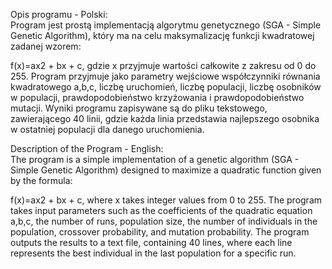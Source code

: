 
Opis programu - Polski: <br/>
Program jest prostą implementacją algorytmu genetycznego (SGA - Simple Genetic Algorithm), który ma na celu maksymalizację funkcji kwadratowej zadanej wzorem: 

f(x)=ax2 + bx + c, gdzie 
x przyjmuje wartości całkowite z zakresu od 0 do 255. Program przyjmuje jako parametry wejściowe współczynniki równania kwadratowego a,b,c, liczbę uruchomień, liczbę populacji, liczbę osobników w populacji, prawdopodobieństwo krzyżowania i prawdopodobieństwo mutacji. Wyniki programu zapisywane są do pliku tekstowego, zawierającego 40 linii, gdzie każda linia przedstawia najlepszego osobnika w ostatniej populacji dla danego uruchomienia.

Description of the Program - English: <br/>
The program is a simple implementation of a genetic algorithm (SGA - Simple Genetic Algorithm) designed to maximize a quadratic function given by the formula: 

f(x)=ax2 + bx + c, where 
x takes integer values from 0 to 255. The program takes input parameters such as the coefficients of the quadratic equation a,b,c, the number of runs, population size, the number of individuals in the population, crossover probability, and mutation probability. The program outputs the results to a text file, containing 40 lines, where each line represents the best individual in the last population for a specific run.
